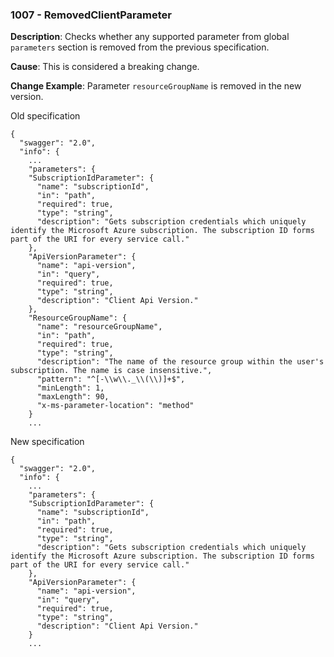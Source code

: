 ### 1007 - RemovedClientParameter

**Description**: Checks whether any supported parameter from global `parameters` section is removed from the previous specification.

**Cause**: This is considered a breaking change.

**Change Example**: Parameter `resourceGroupName` is removed in the new version.

Old specification
```json5
{
  "swagger": "2.0",
  "info": {
    ...
    "parameters": {
    "SubscriptionIdParameter": {
      "name": "subscriptionId",
      "in": "path",
      "required": true,
      "type": "string",
      "description": "Gets subscription credentials which uniquely identify the Microsoft Azure subscription. The subscription ID forms part of the URI for every service call."
    },
    "ApiVersionParameter": {
      "name": "api-version",
      "in": "query",
      "required": true,
      "type": "string",
      "description": "Client Api Version."
    },
    "ResourceGroupName": {
      "name": "resourceGroupName",
      "in": "path",
      "required": true,
      "type": "string",
      "description": "The name of the resource group within the user's subscription. The name is case insensitive.",
      "pattern": "^[-\\w\\._\\(\\)]+$",
      "minLength": 1,
      "maxLength": 90,
      "x-ms-parameter-location": "method"
    }
    ...
```

New specification
```json5
{
  "swagger": "2.0",
  "info": {
    ...
    "parameters": {
    "SubscriptionIdParameter": {
      "name": "subscriptionId",
      "in": "path",
      "required": true,
      "type": "string",
      "description": "Gets subscription credentials which uniquely identify the Microsoft Azure subscription. The subscription ID forms part of the URI for every service call."
    },
    "ApiVersionParameter": {
      "name": "api-version",
      "in": "query",
      "required": true,
      "type": "string",
      "description": "Client Api Version."
    }
    ...
```
